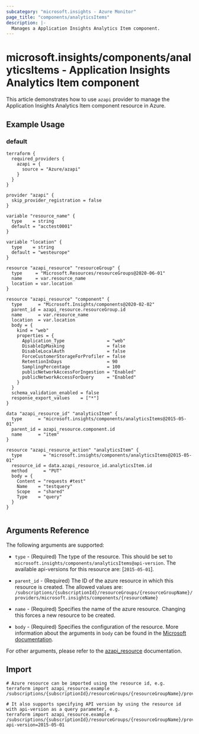 ```yaml
---
subcategory: "microsoft.insights - Azure Monitor"
page_title: "components/analyticsItems"
description: |-
  Manages a Application Insights Analytics Item component.
---
```


# microsoft.insights/components/analyticsItems - Application Insights Analytics Item component

This article demonstrates how to use `azapi` provider to manage the Application Insights Analytics Item component resource in Azure.

## Example Usage

### default

```hcl
terraform {
  required_providers {
    azapi = {
      source = "Azure/azapi"
    }
  }
}

provider "azapi" {
  skip_provider_registration = false
}

variable "resource_name" {
  type    = string
  default = "acctest0001"
}

variable "location" {
  type    = string
  default = "westeurope"
}

resource "azapi_resource" "resourceGroup" {
  type     = "Microsoft.Resources/resourceGroups@2020-06-01"
  name     = var.resource_name
  location = var.location
}

resource "azapi_resource" "component" {
  type      = "Microsoft.Insights/components@2020-02-02"
  parent_id = azapi_resource.resourceGroup.id
  name      = var.resource_name
  location  = var.location
  body = {
    kind = "web"
    properties = {
      Application_Type                = "web"
      DisableIpMasking                = false
      DisableLocalAuth                = false
      ForceCustomerStorageForProfiler = false
      RetentionInDays                 = 90
      SamplingPercentage              = 100
      publicNetworkAccessForIngestion = "Enabled"
      publicNetworkAccessForQuery     = "Enabled"
    }
  }
  schema_validation_enabled = false
  response_export_values    = ["*"]
}

data "azapi_resource_id" "analyticsItem" {
  type      = "microsoft.insights/components/analyticsItems@2015-05-01"
  parent_id = azapi_resource.component.id
  name      = "item"
}

resource "azapi_resource_action" "analyticsItem" {
  type        = "microsoft.insights/components/analyticsItems@2015-05-01"
  resource_id = data.azapi_resource_id.analyticsItem.id
  method      = "PUT"
  body = {
    Content = "requests #test"
    Name    = "testquery"
    Scope   = "shared"
    Type    = "query"
  }
}


```



## Arguments Reference

The following arguments are supported:

* `type` - (Required) The type of the resource. This should be set to `microsoft.insights/components/analyticsItems@api-version`. The available api-versions for this resource are: [`2015-05-01`].

* `parent_id` - (Required) The ID of the azure resource in which this resource is created. The allowed values are:  
  `/subscriptions/{subscriptionId}/resourceGroups/{resourceGroupName}/providers/microsoft.insights/components/{resourceName}`

* `name` - (Required) Specifies the name of the azure resource. Changing this forces a new resource to be created.

* `body` - (Required) Specifies the configuration of the resource. More information about the arguments in `body` can be found in the [Microsoft documentation](https://learn.microsoft.com/en-us/azure/templates/microsoft.insights/components/analyticsItems?pivots=deployment-language-terraform).

For other arguments, please refer to the [azapi_resource](https://registry.terraform.io/providers/Azure/azapi/latest/docs/resources/resource) documentation.

## Import

 ```shell
 # Azure resource can be imported using the resource id, e.g.
 terraform import azapi_resource.example /subscriptions/{subscriptionId}/resourceGroups/{resourceGroupName}/providers/microsoft.insights/components/{resourceName}/analyticsItems/{resourceName}
 
 # It also supports specifying API version by using the resource id with api-version as a query parameter, e.g.
 terraform import azapi_resource.example /subscriptions/{subscriptionId}/resourceGroups/{resourceGroupName}/providers/microsoft.insights/components/{resourceName}/analyticsItems/{resourceName}?api-version=2015-05-01
 ```
